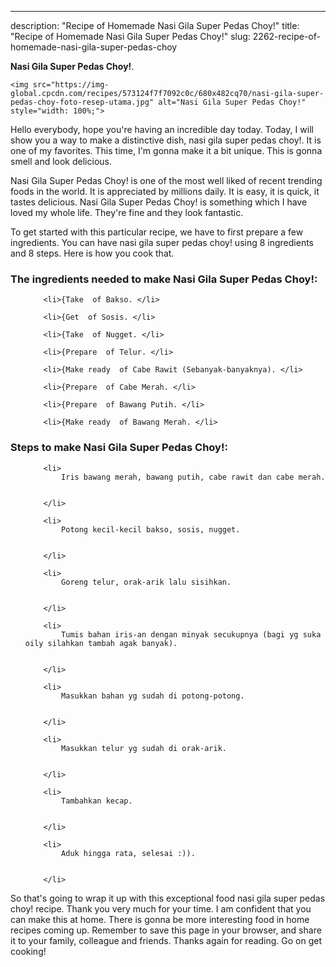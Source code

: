 ---
description: "Recipe of Homemade Nasi Gila Super Pedas Choy!"
title: "Recipe of Homemade Nasi Gila Super Pedas Choy!"
slug: 2262-recipe-of-homemade-nasi-gila-super-pedas-choy

<p>
	<strong>Nasi Gila Super Pedas Choy!</strong>. 
	
</p>
<p>
	
	<img src="https://img-global.cpcdn.com/recipes/573124f7f7092c0c/680x482cq70/nasi-gila-super-pedas-choy-foto-resep-utama.jpg" alt="Nasi Gila Super Pedas Choy!" style="width: 100%;">
	
	
</p>
<p>
	Hello everybody, hope you're having an incredible day today. Today, I will show you a way to make a distinctive dish, nasi gila super pedas choy!. It is one of my favorites. This time, I'm gonna make it a bit unique. This is gonna smell and look delicious.
</p>
	
<p>
	Nasi Gila Super Pedas Choy! is one of the most well liked of recent trending foods in the world. It is appreciated by millions daily. It is easy, it is quick, it tastes delicious. Nasi Gila Super Pedas Choy! is something which I have loved my whole life. They're fine and they look fantastic.
</p>
<p>
	
</p>

<p>
To get started with this particular recipe, we have to first prepare a few ingredients. You can have nasi gila super pedas choy! using 8 ingredients and 8 steps. Here is how you cook that.
</p>

<h3>The ingredients needed to make Nasi Gila Super Pedas Choy!:</h3>

<ol>
	
		<li>{Take  of Bakso. </li>
	
		<li>{Get  of Sosis. </li>
	
		<li>{Take  of Nugget. </li>
	
		<li>{Prepare  of Telur. </li>
	
		<li>{Make ready  of Cabe Rawit (Sebanyak-banyaknya). </li>
	
		<li>{Prepare  of Cabe Merah. </li>
	
		<li>{Prepare  of Bawang Putih. </li>
	
		<li>{Make ready  of Bawang Merah. </li>
	
</ol>
<p>
	
</p>

<h3>Steps to make Nasi Gila Super Pedas Choy!:</h3>

<ol>
	
		<li>
			Iris bawang merah, bawang putih, cabe rawit dan cabe merah.
			
			
		</li>
	
		<li>
			Potong kecil-kecil bakso, sosis, nugget.
			
			
		</li>
	
		<li>
			Goreng telur, orak-arik lalu sisihkan.
			
			
		</li>
	
		<li>
			Tumis bahan iris-an dengan minyak secukupnya (bagi yg suka oily silahkan tambah agak banyak).
			
			
		</li>
	
		<li>
			Masukkan bahan yg sudah di potong-potong.
			
			
		</li>
	
		<li>
			Masukkan telur yg sudah di orak-arik.
			
			
		</li>
	
		<li>
			Tambahkan kecap.
			
			
		</li>
	
		<li>
			Aduk hingga rata, selesai :)).
			
			
		</li>
	
</ol>

<p>
	
</p>

<p>
	So that's going to wrap it up with this exceptional food nasi gila super pedas choy! recipe. Thank you very much for your time. I am confident that you can make this at home. There is gonna be more interesting food in home recipes coming up. Remember to save this page in your browser, and share it to your family, colleague and friends. Thanks again for reading. Go on get cooking!
</p>
